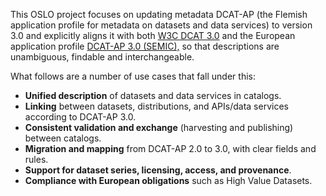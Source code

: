<section>
<p>This OSLO project focuses on updating metadata DCAT-AP (the Flemish application profile for metadata on datasets and data services) to version 3.0 and explicitly aligns it with both <a href="https://www.w3.org/TR/vocab-dcat-3/">W3C DCAT 3.0</a> and the European application profile <a href="https://semiceu.github.io/DCAT-AP/releases/3.0.0/">DCAT-AP 3.0 (SEMIC),</a> so that descriptions are unambiguous, findable and interchangeable.</p>
 <p>What follows are a number of use cases that fall under this:</p> 
 <ul> 
   <li><strong>Unified description</strong> of datasets and data services in catalogs.</li> <li><strong>Linking</strong> between datasets, distributions, and APIs/data services according to DCAT-AP 3.0.</li> 
   <li><strong>Consistent validation and exchange</strong> (harvesting and publishing) between catalogs.</li>
   <li><strong>Migration and mapping</strong> from DCAT-AP 2.0 to 3.0, with clear fields and rules.</li> 
   <li><strong>Support for dataset series, licensing, access, and provenance</strong>.</li>
   <li><strong>Compliance with European obligations</strong> such as High Value Datasets.</li> 
 </ul> 
</section>